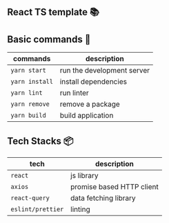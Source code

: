 ## React TS template :books:

## Basic commands :wrench:

|     commands   |      description           |
|----------------|----------------------------|
| `yarn start`   | run the development server |
| `yarn install` | install dependencies       |
| `yarn lint`	   | run linter                 |
| `yarn remove`  | remove a package           |
| `yarn build`   | build application          |

## Tech Stacks :package:

|     tech          |      description           |
|-------------------|----------------------------|
| `react`           | js library                 |
| `axios`           | promise based HTTP client  |
| `react-query`     | data fetching library      |
| `eslint/prettier` | linting                    |


